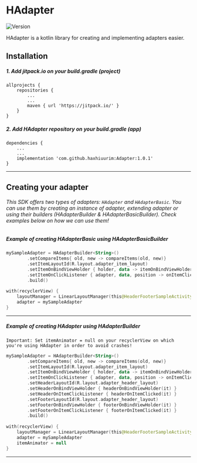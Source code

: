 # HAdapter
![Version](https://img.shields.io/badge/version-1.0.1-green.svg)

HAdapter is a kotlin library for creating and implementing adapters easier.

## Installation

##### 1. Add jitpack.io on your build.gradle (project)

```
allprojects {
    repositories {
        ...
        ...
        maven { url 'https://jitpack.io/' }
    }
}
```

##### 2. Add HAdapter repository on your build.gradle (app)

```
dependencies {
    ...
    ...
    implementation 'com.github.haxhiuurim:Adapter:1.0.1'
}
```

---


## Creating your adapter

###### This SDK offers two types of adapters: `HAdapter` and `HAdapterBasic`. You can use them by creating an instance of adapter, extending adapter or using their builders (HAdapterBuilder & HAdapterBasicBuilder). Check examples below on how we can use them!  
  
  
  
  
  
##### Example of creating HAdapterBasic using HAdapterBasicBuilder
  
  
    
```kotlin
mySampleAdapter = HAdapterBuilder<String>()
        .setCompareItems{ old, new -> compareItems(old, new)}
        .setItemLayoutId(R.layout.adapter_item_layout)
        .setItemOnBindViewHolder { holder, data -> itemOnBindViewHolder(holder, data) }
        .setItemOnClickListener { adapter, data, position -> onItemClicked(adapter, data, position) }
        .build()
                
with(recyclerView) {
    layoutManager = LinearLayoutManager(this@HeaderFooterSampleActivity)
    adapter = mySampleAdapter
}
```
  
---

##### Example of creating HAdapter using HAdapterBuilder
  
`Important: Set itemAnimator = null on your recyclerView on which you're using HAdapter in order to avoid crashes!`  
    
```kotlin
mySampleAdapter = HAdapterBuilder<String>()
        .setCompareItems{ old, new -> compareItems(old, new)}
        .setItemLayoutId(R.layout.adapter_item_layout)
        .setItemOnBindViewHolder { holder, data -> itemOnBindViewHolder(holder, data) }
        .setItemOnClickListener { adapter, data, position -> onItemClicked(adapter, data, position) }
        .setHeaderLayoutId(R.layout.adapter_header_layout)
        .setHeaderOnBindViewHolder { headerOnBindViewHolder(it) }
        .setHeaderOnItemClickListener { headerOnItemClicked(it) }
        .setFooterLayoutId(R.layout.adapter_header_layout)
        .setFooterOnBindViewHolder { footerOnBindViewHolder(it) }
        .setFooterOnItemClickListener { footerOnItemClicked(it) }
        .build()
                
with(recyclerView) {
    layoutManager = LinearLayoutManager(this@HeaderFooterSampleActivity)
    adapter = mySampleAdapter
    itemAnimator = null
}
```

---
